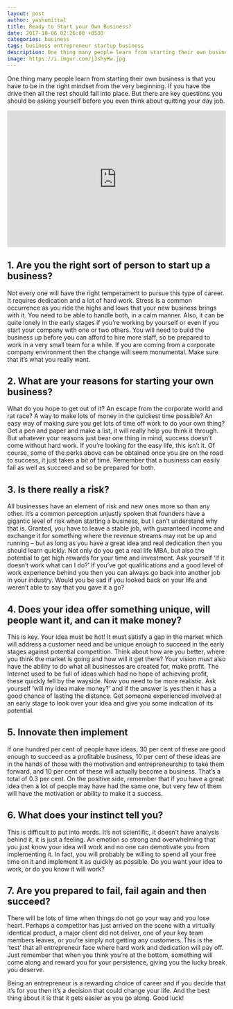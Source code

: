 ```yaml
---
layout: post
author: yashumittal
title: Ready to Start your Own Business?
date: 2017-10-06 02:26:00 +0530
categories: business
tags: business entrepreneur startup business
description: One thing many people learn from starting their own business is that you have to be in the right mindset from the very beginning. If you have the drive then all the rest should fall into place.
image: https://i.imgur.com/j3shyHw.jpg
---
```


One thing many people learn from starting their own business is that you have to be in the right mindset from the very beginning. If you have the drive then all the rest should fall into place. But there are key questions you should be asking yourself before you even think about quitting your day job.

<iframe width="100%" height="315" src="https://www.youtube.com/embed/NyHYsNPSEYs?rel=0" frameborder="0" allow="autoplay; encrypted-media" allowfullscreen></iframe>

## 1. Are you the right sort of person to start up a business?

Not every one will have the right temperament to pursue this type of career. It requires dedication and a lot of hard work. Stress is a common occurrence as you ride the highs and lows that your new business brings with it. You need to be able to handle both, in a calm manner. Also, it can be quite lonely in the early stages if you’re working by yourself or even if you start your company with one or two others. You will need to build the business up before you can afford to hire more staff, so be prepared to work in a very small team for a while. If you are coming from a corporate company environment then the change will seem monumental. Make sure that it’s what you really want.

## 2. What are your reasons for starting your own business?

What do you hope to get out of it? An escape from the corporate world and rat race? A way to make lots of money in the quickest time possible? An easy way of making sure you get lots of time off work to do your own thing? Get a pen and paper and make a list, it will really help you think it through. But whatever your reasons just bear one thing in mind, success doesn’t come without hard work. If you’re looking for the easy life, this isn’t it. Of course, some of the perks above can be obtained once you are on the road to success, it just takes a bit of time. Remember that a business can easily fail as well as succeed and so be prepared for both.

## 3. Is there really a risk?

All businesses have an element of risk and new ones more so than any other. It’s a common perception unjustly spoken that founders have a gigantic level of risk when starting a business, but I can’t understand why that is. Granted, you have to leave a stable job, with guaranteed income and exchange it for something where the revenue streams may not be up and running – but as long as you have a great idea and real dedication then you should learn quickly. Not only do you get a real life MBA, but also the potential to get high rewards for your time and investment. Ask yourself ‘If it doesn’t work what can I do?’ If you’ve got qualifications and a good level of work experience behind you then you can always go back into another job in your industry. Would you be sad if you looked back on your life and weren’t able to say that you gave it a go?

## 4. Does your idea offer something unique, will people want it, and can it make money?

This is key. Your idea must be hot! It must satisfy a gap in the market which will address a customer need and be unique enough to succeed in the early stages against potential competition. Think about how are you better, where you think the market is going and how will it get there? Your vision must also have the ability to do what all businesses are created for, make profit. The Internet used to be full of ideas which had no hope of achieving profit, these quickly fell by the wayside. Now you need to be more realistic. Ask yourself ‘will my idea make money?’ and if the answer is yes then it has a good chance of lasting the distance. Get someone experienced involved at an early stage to look over your idea and give you some indication of its potential.

## 5. Innovate then implement

If one hundred per cent of people have ideas, 30 per cent of these are good enough to succeed as a profitable business, 10 per cent of these ideas are in the hands of those with the motivation and entrepreneurship to take them forward, and 10 per cent of these will actually become a business. That’s a total of 0.3 per cent. On the positive side, remember that if you have a great idea then a lot of people may have had the same one, but very few of them will have the motivation or ability to make it a success.

## 6. What does your instinct tell you?

This is difficult to put into words. It’s not scientific, it doesn’t have analysis behind it, it is just a feeling. An emotion so strong and overwhelming that you just know your idea will work and no one can demotivate you from implementing it. In fact, you will probably be willing to spend all your free time on it and implement it as quickly as possible. Do you want your idea to work, or do you know it will work?

## 7. Are you prepared to fail, fail again and then succeed?

There will be lots of time when things do not go your way and you lose heart. Perhaps a competitor has just arrived on the scene with a virtually identical product, a major client did not deliver, one of your key team members leaves, or you’re simply not getting any customers. This is the ‘test’ that all entrepreneur face where hard work and dedication will pay off. Just remember that when you think you’re at the bottom, something will come along and reward you for your persistence, giving you the lucky break you deserve.

Being an entrepreneur is a rewarding choice of career and if you decide that it’s for you then it’s a decision that could change your life. And the best thing about it is that it gets easier as you go along. Good luck!
